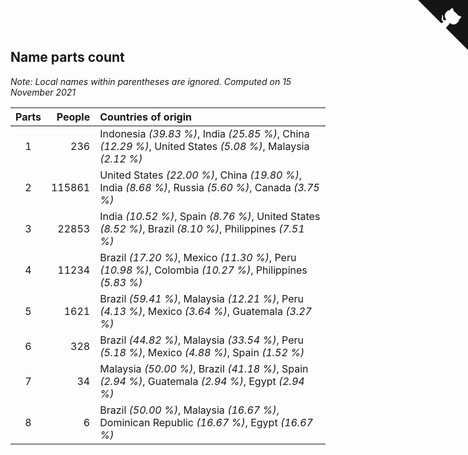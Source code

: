 ## Name parts count

*Note: Local names within parentheses are ignored.*
*Computed on 15 November 2021*

| Parts | People | Countries of origin |
| :--: | ---: | :--- |
| 1 | 236 | Indonesia *(39.83 %)*, India *(25.85 %)*, China *(12.29 %)*, United States *(5.08 %)*, Malaysia *(2.12 %)* |
| 2 | 115861 | United States *(22.00 %)*, China *(19.80 %)*, India *(8.68 %)*, Russia *(5.60 %)*, Canada *(3.75 %)* |
| 3 | 22853 | India *(10.52 %)*, Spain *(8.76 %)*, United States *(8.52 %)*, Brazil *(8.10 %)*, Philippines *(7.51 %)* |
| 4 | 11234 | Brazil *(17.20 %)*, Mexico *(11.30 %)*, Peru *(10.98 %)*, Colombia *(10.27 %)*, Philippines *(5.83 %)* |
| 5 | 1621 | Brazil *(59.41 %)*, Malaysia *(12.21 %)*, Peru *(4.13 %)*, Mexico *(3.64 %)*, Guatemala *(3.27 %)* |
| 6 | 328 | Brazil *(44.82 %)*, Malaysia *(33.54 %)*, Peru *(5.18 %)*, Mexico *(4.88 %)*, Spain *(1.52 %)* |
| 7 | 34 | Malaysia *(50.00 %)*, Brazil *(41.18 %)*, Spain *(2.94 %)*, Guatemala *(2.94 %)*, Egypt *(2.94 %)* |
| 8 | 6 | Brazil *(50.00 %)*, Malaysia *(16.67 %)*, Dominican Republic *(16.67 %)*, Egypt *(16.67 %)* |


<a href="https://github.com/jonatanklosko/wca_statistics" class="github-corner" aria-label="View source on Github"><svg width="80" height="80" viewBox="0 0 250 250" style="fill:#151513; color:#fff; position: absolute; top: 0; border: 0; right: 0;" aria-hidden="true"><path d="M0,0 L115,115 L130,115 L142,142 L250,250 L250,0 Z"></path><path d="M128.3,109.0 C113.8,99.7 119.0,89.6 119.0,89.6 C122.0,82.7 120.5,78.6 120.5,78.6 C119.2,72.0 123.4,76.3 123.4,76.3 C127.3,80.9 125.5,87.3 125.5,87.3 C122.9,97.6 130.6,101.9 134.4,103.2" fill="currentColor" style="transform-origin: 130px 106px;" class="octo-arm"></path><path d="M115.0,115.0 C114.9,115.1 118.7,116.5 119.8,115.4 L133.7,101.6 C136.9,99.2 139.9,98.4 142.2,98.6 C133.8,88.0 127.5,74.4 143.8,58.0 C148.5,53.4 154.0,51.2 159.7,51.0 C160.3,49.4 163.2,43.6 171.4,40.1 C171.4,40.1 176.1,42.5 178.8,56.2 C183.1,58.6 187.2,61.8 190.9,65.4 C194.5,69.0 197.7,73.2 200.1,77.6 C213.8,80.2 216.3,84.9 216.3,84.9 C212.7,93.1 206.9,96.0 205.4,96.6 C205.1,102.4 203.0,107.8 198.3,112.5 C181.9,128.9 168.3,122.5 157.7,114.1 C157.9,116.9 156.7,120.9 152.7,124.9 L141.0,136.5 C139.8,137.7 141.6,141.9 141.8,141.8 Z" fill="currentColor" class="octo-body"></path></svg></a><style>.github-corner:hover .octo-arm{animation:octocat-wave 560ms ease-in-out}@keyframes octocat-wave{0%,100%{transform:rotate(0)}20%,60%{transform:rotate(-25deg)}40%,80%{transform:rotate(10deg)}}@media (max-width:500px){.github-corner:hover .octo-arm{animation:none}.github-corner .octo-arm{animation:octocat-wave 560ms ease-in-out}}</style>
